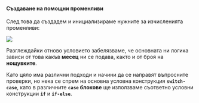 #### Създаване на помощни променливи

След това да създадем и инициализираме нужните за изчисленията променливи:

![](/assets/chapter-4-2-images/05.Hotel-room-02.png)

Разглеждайки отново условието забелязваме, че основната ни логика зависи от това какъв **месец** ни се подава, както и от броя на **нощувките**.

Като цяло има различни подходи и начини да се направят въпросните проверки, но нека се спрем на основна условна конструкция **`switch-case`**, като в различните **`case` блокове** ще използваме съответно условни конструкции **`if`** и **`if-else`**.